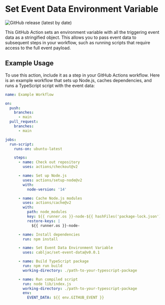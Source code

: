 # Set Event Data Environment Variable

![GitHub release (latest by date)](https://img.shields.io/github/v/release/cabljac/set-event-data)

This GitHub Action sets an environment variable with all the triggering event data as a stringified object. This allows you to pass event data to subsequent steps in your workflow, such as running scripts that require access to the full event payload.

## Example Usage

To use this action, include it as a step in your GitHub Actions workflow. Here is an example workflow that sets up Node.js, caches dependencies, and runs a TypeScript script with the event data:

```yaml
name: Example Workflow

on: 
  push:
    branches:
      - main
  pull_request:
    branches:
      - main

jobs:
  run-script:
    runs-on: ubuntu-latest

    steps:
      - name: Check out repository
        uses: actions/checkout@v2

      - name: Set up Node.js
        uses: actions/setup-node@v2
        with:
          node-version: '14'

      - name: Cache Node.js modules
        uses: actions/cache@v2
        with:
          path: node_modules
          key: ${{ runner.os }}-node-${{ hashFiles('package-lock.json') }}
          restore-keys: |
            ${{ runner.os }}-node-

      - name: Install dependencies
        run: npm install

      - name: Set Event Data Environment Variable
        uses: cabljac/set-event-data@v0.0.1

      - name: Build TypeScript package
        run: npm run build
        working-directory: ./path-to-your-typescript-package

      - name: Run compiled script
        run: node lib/index.js
        working-directory: ./path-to-your-typescript-package
        env:
          EVENT_DATA: ${{ env.GITHUB_EVENT }}
